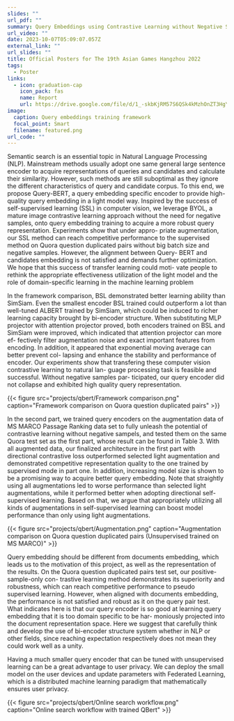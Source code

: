 ```yaml
---
slides: ""
url_pdf: ""
summary: Query Embeddings using Contrastive Learning without Negative Samples
url_video: ""
date: 2023-10-07T05:09:07.057Z
external_link: ""
url_slides: ""
title: Official Posters for The 19th Asian Games Hangzhou 2022
tags:
  - Poster
links:
  - icon: graduation-cap
    icon_pack: fas
    name: Report
    url: https://drive.google.com/file/d/1_-skbKjRM57S6QSk4kMzhOnZT3HgY0ij/view?usp=sharing
image:
  caption: Query embeddings training framework
  focal_point: Smart
  filename: featured.png
url_code: ""
---
```


Semantic search is an essential topic in Natural Language Processing
(NLP). Mainstream methods usually adopt one same general
large sentence encoder to acquire representations of queries and candidates
and calculate their similarity. However, such methods are still suboptimal
as they ignore the different characteristics of query and candidate corpus.
To this end, we propose Query-BERT, a query embedding specific encoder
to provide high-quality query embedding in a light model way. Inspired
by the success of self-supervised learning (SSL) in computer vision, we
leverage BYOL, a mature image contrastive learning approach without
the need for negative samples, onto query embedding training to acquire
a more robust query representation. Experiments show that under appro-
priate augmentation, our SSL method can reach competitive performance
to the supervised method on Quora question duplicated pairs without big
batch size and negative samples. However, the alignment between Query-
BERT and candidates embedding is not satisfied and demands further
optimization. We hope that this success of transfer learning could moti-
vate people to rethink the appropriate effectiveness utilization of the light
model and the role of domain-specific learning in the machine learning
problem

In the framework comparison, BSL demonstrated better learning ability than
SimSiam. Even the smallest encoder BSL trained could outperform a lot than
well-tuned ALBERT trained by SimSiam, which could be induced to richer learning capacity brought by bi-encoder structure. When substituting MLP
projector with attention projector proved, both encoders trained on BSL and
SimSiam were improved, which indicated that attention projector can more ef-
fectively filter augmentation noise and exact important features from encoding.
In addition, it appeared that exponential moving average can better prevent col-
lapsing and enhance the stability and performance of encoder. Our experiments
show that transfering these computer vision contrastive learning to natural lan-
guage processing task is feasible and successful. Without negative samples par-
ticipated, our query encoder did not collapse and exhibited high quality query
representation.

{{< figure src="projects/qbert/Framework comparison.png" caption="Framework comparison on Quora question duplicated pairs" >}}

In the second part, we trained query encoders on the augmentation data
of MS MARCO Passage Ranking data set to fully unleash the potential of
contrastive learning without negative sampels, and tested them on the same
Quora test set as the first part, whose result can be found in Table 3. With
all augmented data, our finalized architecture in the first part with directional
contrastive loss outperformed selected light augmentation and demonstrated
competitive representation quality to the one trained by supervised mode in
part one. In addition, increasing model size is shown to be a promising way to
acquire better query embedding. Note that straightly using all augmentations
led to worse performance than selected light augmentations, while it performed
better when adopting directional self-supervised learning. Based on that, we
argue that appropriately utilizing all kinds of augmentations in self-supervised
learning can boost model performance than only using light augmentations.

{{< figure src="projects/qbert/Augmentation.png" caption="Augmentation comparison on Quora question duplicated pairs (Unsupervised trained on MS MARCO)" >}}

Query embedding should be different from documents embedding, which leads
us to the motivation of this project, as well as the representation of the results.
On the Quora question duplicated pairs test set, our positive-sample-only con-
trastive learning method demonstrates its superiority and robustness, which can
reach competitive performance to pseudo supervised learning. However, when
aligned with documents embedding, the performance is not satisfied and robust
as it on the query pair test. What indicates here is that our query encoder is
so good at learning query embedding that it is too domain specific to be har-
moniously projected into the document representation space. Here we suggest
that carefully think and develop the use of bi-encoder structure system whether
in NLP or other fields, since reaching expectation respectively does not mean
they could work well as a unity.

Having a much smaller query encoder that can be tuned with unsupervised
learning can be a great advantage to user privacy. We can deploy the small
model on the user devices and update parameters with Federated Learning, 
which is a distributed machine learning paradigm that mathematically ensures user privacy.

{{< figure src="projects/qbert/Online search workflow.png" caption="Online search workflow with trained QBert" >}}

